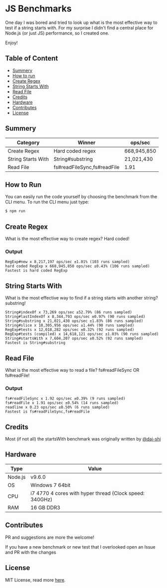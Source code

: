 # JS Benchmarks

One day I was bored and tried to look up what is the most effective way to test if a string starts with. For my surprise I didn't find a central place for Node.js (or just JS) performance, so I created one.

Enjoy!

## Table of Content

* [Summery](#summery)
* [How to run](#how-to-run)
* [Create Regex](#create-regex)
* [String Starts With](#string-starts-with)
* [Read File](#read-file)
* [Credits](#credits)
* [Hardware](#hardware)
* [Contributes](#contributes)
* [License](#license)

## Summery

Category           | Winner                      | ops/sec
------------------ | --------------------------- | --------
Create Regex       | Hard coded regex            | 668,945,850
String Starts With | String#substring            | 21,021,430
Read File          | fs#readFileSync,fs#readFile | 1.91

## How to Run

You can easily run the code yourself by choosing the benchmark from the CLI menu. To run the CLI menu just type:

```bash
$ npm run
```

## Create Regex

What is the most effective way to create regex? Hard coded!

### Output

```
RegExp#new x 8,217,197 ops/sec ±1.01% (103 runs sampled)
hard coded RegExp x 668,945,850 ops/sec ±0.43% (106 runs sampled)
Fastest is hard coded RegExp
```

## String Starts With

What is the most effective way to find if a string starts with another string? substring!

```
String#indexOf x 73,269 ops/sec ±52.79% (86 runs sampled)
String#lastIndexOf x 8,344,793 ops/sec ±0.97% (90 runs sampled)
String#substring x 21,021,430 ops/sec ±1.83% (86 runs sampled)
String#slice x 18,305,956 ops/sec ±1.44% (90 runs sampled)
RegExp#tests x 12,018,282 ops/sec ±0.32% (92 runs sampled)
RegExp#tests (compiled) x 14,618,121 ops/sec ±1.03% (90 runs sampled)
String#startsWith x 7,604,207 ops/sec ±0.52% (92 runs sampled)
Fastest is String#substring
```

## Read File

What is the most effective way to read a file? fs#readFileSync OR fs#readFile!

### Output

```
fs#readFileSync x 1.92 ops/sec ±0.39% (9 runs sampled)
fs#readFile x 1.91 ops/sec ±0.54% (14 runs sampled)
readline x 0.23 ops/sec ±0.50% (6 runs sampled)
Fastest is fs#readFileSync,fs#readFile
```

## Credits

Most (if not all) the startsWith benchmark was originally written by [@dai-shi](https://github.com/dai-shi)

## Hardware

Type    |  Value
--------|--------
Node.js | v9.6.0
OS      | Windows 7 64bit
CPU     | i7 4770 4 cores with hyper thread (Clock speed: 340GHz)
RAM     | 16 GB DDR3

## Contributes

PR and suggestions are more the welcome!

If you have a new benchmark or new test that I overlooked open an Issue and PR with the changes

## License

MIT License, read more [here](/LICENSE).